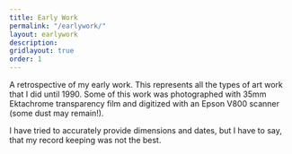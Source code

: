 ```yaml
---
title: Early Work
permalink: "/earlywork/"
layout: earlywork
description:
gridlayout: true
order: 1
---
```


A retrospective of my early work. This represents all the types of art work that I did until 1990. Some of this work was photographed with 35mm Ektachrome transparency film and digitized with an Epson V800 scanner (some dust may remain!).

I have tried to accurately provide dimensions and dates, but I have to say, that my record keeping was not the best.
